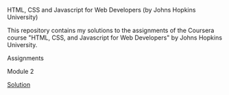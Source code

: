 HTML, CSS and Javascript for Web Developers (by Johns Hopkins University)

This repository contains my solutions to the assignments of the Coursera course "HTML, CSS, and Javascript for Web Developers" by Johns Hopkins University.

Assignments

Module 2

<a href="file:///C:/Users/hp/Documents/index1.html">Solution </a>


